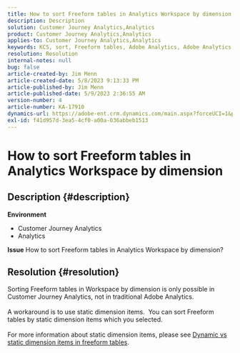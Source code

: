 ```yaml
---
title: How to sort Freeform tables in Analytics Workspace by dimension
description: Description
solution: Customer Journey Analytics,Analytics
product: Customer Journey Analytics,Analytics
applies-to: Customer Journey Analytics,Analytics
keywords: KCS, sort, Freeform tables, Adobe Analytics, Adobe Analytics Workspace, dimension, How to
resolution: Resolution
internal-notes: null
bug: false
article-created-by: Jim Menn
article-created-date: 5/8/2023 9:13:33 PM
article-published-by: Jim Menn
article-published-date: 5/9/2023 2:36:55 AM
version-number: 4
article-number: KA-17910
dynamics-url: https://adobe-ent.crm.dynamics.com/main.aspx?forceUCI=1&pagetype=entityrecord&etn=knowledgearticle&id=4dcc6a2a-e5ed-ed11-8849-6045bd006c82
exl-id: f41d957d-3ea5-4cf0-a00a-036abbeb1513
---
```

# How to sort Freeform tables in Analytics Workspace by dimension

## Description {#description}

<b>Environment</b>
- Customer Journey Analytics
- Analytics




<b>Issue</b>
 How to sort Freeform tables in Analytics Workspace by dimension?


## Resolution {#resolution}

Sorting Freeform tables in Workspace by dimension is only possible in Customer Journey Analytics, not in traditional Adobe Analytics.<br> <br>A workaround is to use static dimension items.  You can sort Freeform tables by static dimension items which you selected.<br> <br>For more information about static dimension items, please see [Dynamic vs static dimension items in freeform tables](https://experienceleague.adobe.com/docs/analytics/analyze/analysis-workspace/visualizations/freeform-table/column-row-settings/manual-vs-dynamic-rows.html?lang=en).
